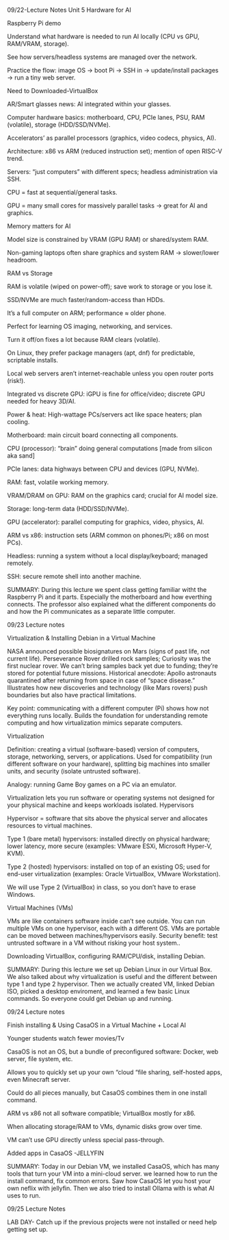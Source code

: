 09/22-Lecture Notes Unit 5
Hardware for AI 

Raspberry Pi demo

Understand what hardware is needed to run AI locally (CPU vs GPU, RAM/VRAM, storage).

See how servers/headless systems are managed over the network.

Practice the flow: image OS → boot Pi → SSH in → update/install packages → run a tiny web server.

Need to Downloaded-VirtualBox 

AR/Smart glasses news: AI integrated within your glasses.

Computer hardware basics: motherboard, CPU, PCIe lanes, PSU, RAM (volatile), storage (HDD/SSD/NVMe).

Accelerators’ as parallel processors (graphics, video codecs, physics, AI).

Architecture: x86 vs ARM (reduced instruction set); mention of open RISC-V trend.

Servers: “just computers” with different specs; headless administration via SSH.

CPU = fast at sequential/general tasks.

GPU = many small cores for massively parallel tasks → great for AI and graphics.

Memory matters for AI

Model size is constrained by VRAM (GPU RAM) or shared/system RAM.

Non-gaming laptops often share graphics and system RAM → slower/lower headroom.

RAM vs Storage

RAM is volatile (wiped on power-off); save work to storage or you lose it.

SSD/NVMe are much faster/random-access than HDDs.

It’s a full computer on ARM; performance ≈ older phone.

Perfect for learning OS imaging, networking, and services.

Turn it off/on fixes a lot because RAM clears (volatile).

On Linux, they prefer package managers (apt, dnf) for predictable, scriptable installs.

Local web servers aren’t internet-reachable unless you open router ports (risk!).

Integrated vs discrete GPU: iGPU is fine for office/video; discrete GPU needed for heavy 3D/AI.

Power & heat: High-wattage PCs/servers act like space heaters; plan cooling.

Motherboard: main circuit board connecting all components.

CPU (processor): “brain” doing general computations [made from silicon aka sand]

PCIe lanes: data highways between CPU and devices (GPU, NVMe).

RAM: fast, volatile working memory.

VRAM/DRAM on GPU: RAM on the graphics card; crucial for AI model size.

Storage: long-term data (HDD/SSD/NVMe).

GPU (accelerator): parallel computing for graphics, video, physics, AI.

ARM vs x86: instruction sets (ARM common on phones/Pi; x86 on most PCs).

Headless: running a system without a local display/keyboard; managed remotely.

SSH: secure remote shell into another machine.

SUMMARY:
During this lecture we spent class getting familiar witht the Raspberry Pi and it parts. Especially
the motherboard and how everthing connects. The professor also explained what the different components do 
and how the Pi communicates as a separate little computer. 



09/23 Lecture notes 

Virtualization & Installing Debian in a Virtual Machine


NASA announced possible biosignatures on Mars (signs of past life, not current life).
Perseverance Rover drilled rock samples; Curiosity was the first nuclear rover.
We can’t bring samples back yet due to funding; they’re stored for potential future missions.
Historical anecdote: Apollo astronauts quarantined after returning from space in case of “space disease.”
Illustrates how new discoveries and technology (like Mars rovers) push boundaries but also have practical limitations.

Key point: communicating with a different computer (Pi) shows how not everything runs locally.
Builds the foundation for understanding remote computing and how virtualization mimics separate computers.

Virtualization

Definition: creating a virtual (software-based) version of computers, storage, networking, servers, or applications.
Used for compatibility (run different software on your hardware), splitting big machines into smaller units, and
security (isolate untrusted software).

Analogy: running Game Boy games on a PC via an emulator.

Virtualization lets you run software or operating systems not designed for your physical machine and keeps workloads isolated.
Hypervisors

Hypervisor = software that sits above the physical server and allocates resources to virtual machines.

Type 1 (bare metal) hypervisors: installed directly on physical hardware; lower latency, more secure 
(examples: VMware ESXi, Microsoft Hyper-V, KVM).

Type 2 (hosted) hypervisors: installed on top of an existing OS; used for end-user virtualization 
(examples: Oracle VirtualBox, VMware Workstation).

We will use Type 2 (VirtualBox) in class, so you don’t have to erase Windows.

Virtual Machines (VMs)

VMs are like containers software inside can’t see outside.
You can run multiple VMs on one hypervisor, each with a different OS.
VMs are portable can be moved between machines/hypervisors easily.
Security benefit: test untrusted software in a VM without risking your host system..

Downloading VirtualBox, configuring RAM/CPU/disk, installing Debian.

SUMMARY:
During this lecture we set up Debian Linux in our Virtual Box. We also talked about why virtualization is useful and 
the different between type 1 and type 2 hypervisor. Then we actually created VM, linked Debian ISO, picked a desktop enviroment, 
and learned a few basic Linux commands. So everyone could get Debian up and running.



09/24 Lecture notes

Finish installing & Using CasaOS in a Virtual Machine + Local AI

Younger students watch fewer movies/Tv

CasaOS is not an OS, but a bundle of preconfigured software: Docker, web server, file system, etc.

Allows you to quickly set up your own “cloud “file sharing, self-hosted apps, even Minecraft server.

Could do all pieces manually, but CasaOS combines them in one install command.

ARM vs x86  not all software compatible; VirtualBox mostly for x86.

When allocating storage/RAM to VMs, dynamic disks grow over time.

VM can’t use GPU directly unless special pass-through.

Added apps in CasaOS -JELLYFIN


SUMMARY:
Today in our Debian VM, we installed CasaOS, which has many tools that turn your VM into a 
mini-cloud server. we learned how to run the install command, fix common errors. Saw how CasaOS
let you host your own neflix with jellyfin. Then we also tried to install Ollama with is what AI uses 
to run.




09/25 Lecture Notes

LAB DAY- Catch up if the previous projects were not installed or need help getting set up.
